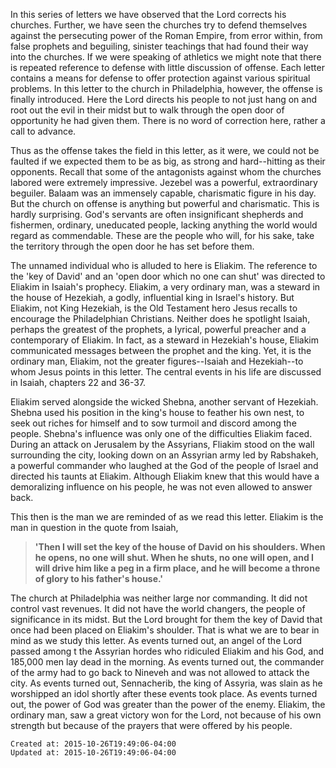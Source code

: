 
In this series of letters we have observed that the Lord corrects his churches. Further, we have seen the churches try to defend themselves against the persecuting power of the Roman Empire, from error within, from false prophets and beguiling, sinister teachings that had found their way into the churches. If we were speaking of athletics we might note that there is repeated reference to defense with little discussion of offense. Each letter contains a means for defense to offer protection against various spiritual problems. In this letter to the church in Philadelphia, however, the offense is finally introduced. Here the Lord directs his people to not just hang on and root out the evil in their midst but to walk through the open door of opportunity he had given them. There is no word of correction here, rather a call to advance.

Thus as the offense takes the field in this letter, as it were, we could not be faulted if we expected them to be as big, as strong and hard--hitting as their opponents. Recall that some of the antagonists against whom the churches labored were extremely impressive. Jezebel was a powerful, extraordinary beguiler. Balaam was an immensely capable, charismatic figure in his day. But the church on offense is anything but powerful and charismatic. This is hardly surprising. God's servants are often insignificant shepherds and fishermen, ordinary, uneducated people, lacking anything the world would regard as commendable. These are the people who will, for his sake, take the territory through the open door he has set before them.

The unnamed individual who is alluded to here is Eliakim. The reference to the 'key of David' and an 'open door which no one can shut' was directed to Eliakim in Isaiah's prophecy. Eliakim, a very ordinary man, was a steward in the house of Hezekiah, a godly, influential king in Israel's history. But Eliakim, not King Hezekiah, is the Old Testament hero Jesus recalls to encourage the Philadelphian Christians. Neither does he spotlight Isaiah, perhaps the greatest of the prophets, a Iyrical, powerful preacher and a contemporary of Eliakim. In fact, as a steward in Hezekiah's house, Eliakim communicated messages between the prophet and the king. Yet, it is the ordinary man, Eliakim, not the greater figures--Isaiah and Hezekiah--to whom Jesus points in this letter. The central events in his life are discussed in Isaiah, chapters 22 and 36-37.

Eliakim served alongside the wicked Shebna, another servant of Hezekiah. Shebna used his position in the king's house to feather his own nest, to seek out riches for himself and to sow turmoil and discord among the people. Shebna's influence was only one of the difficulties Eliakim faced. During an attack on Jerusalem by the Assyrians, Fliakim stood on the wall surrounding the city, looking down on an Assyrian army led by Rabshakeh, a powerful commander who laughed at the God of the people of Israel and directed his taunts at Eliakim. Although Eliakim knew that this would have a demoralizing influence on his people, he was not even allowed to answer back.

This then is the man we are reminded of as we read this letter. Eliakim is the man in question in the quote from Isaiah,

> **'Then I will set the key of the house of David on his shoulders. When he opens, no one will shut. When he shuts, no one will open, and I will drive him like a peg in a firm place, and he will become a throne of glory to his father's house.'**

The church at Philadelphia was neither large nor commanding. It did not control vast revenues. It did not have the world changers, the people of significance in its midst. But the Lord brought for them the key of David that once had been placed on Eliakim's shoulder. That is what we are to bear in mind as we study this letter. As events turned out, an angel of the Lord passed among t the Assyrian hordes who ridiculed Eliakim and his God, and 185,000 men lay dead in the morning. As events turned out, the commander of the army had to go back to Nineveh and was not allowed to attack the city. As events turned out, Sennacherib, the king of Assyria, was slain as he worshipped an idol shortly after these events took place. As events turned out, the power of God was greater than the power of the enemy. Eliakim, the ordinary man, saw a great victory won for the Lord, not because of his own strength but because of the prayers that were offered by his people.

    Created at: 2015-10-26T19:49:06-04:00
    Updated at: 2015-10-26T19:49:06-04:00

